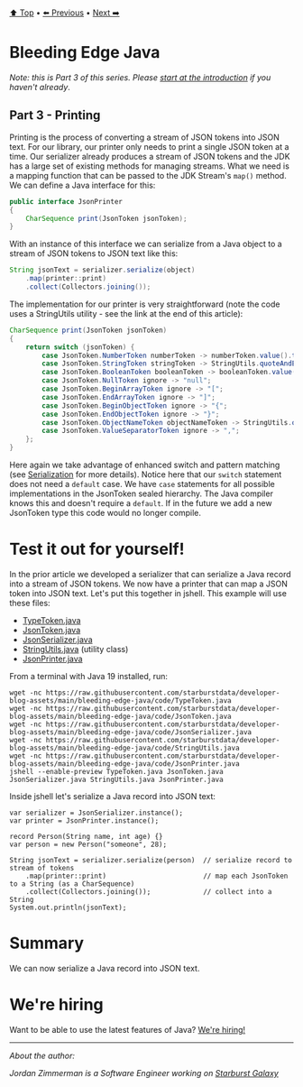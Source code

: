 [⬆️ Top](00-introduction.md) • [⬅️ Previous](02-serialization.md) • [Next ➡️](04-parsing.md)

# Bleeding Edge Java

_Note: this is Part 3 of this series. Please [start at the introduction](00-introduction.md) if you haven't already_.

## Part 3 - Printing

Printing is the process of converting a stream of JSON tokens into JSON text. For our library, our printer only needs to
print a single JSON token at a time. Our serializer already produces a stream of JSON tokens and the JDK has a large
set of existing methods for managing streams. What we need is a mapping function that can be passed to the JDK Stream's
`map()` method. We can define a Java interface for this:

```java
public interface JsonPrinter
{
    CharSequence print(JsonToken jsonToken);
}
```

With an instance of this interface we can serialize from a Java object to a stream of JSON tokens to JSON text like this:

```java
String jsonText = serializer.serialize(object)
    .map(printer::print)
    .collect(Collectors.joining());
```

The implementation for our printer is very straightforward (note the code uses a StringUtils utility - see the link at the end of this article):

```java
CharSequence print(JsonToken jsonToken)
{
    return switch (jsonToken) {
        case JsonToken.NumberToken numberToken -> numberToken.value().toString();
        case JsonToken.StringToken stringToken -> StringUtils.quoteAndEscape(stringToken.value());
        case JsonToken.BooleanToken booleanToken -> booleanToken.value() ? "true" : "false";
        case JsonToken.NullToken ignore -> "null";
        case JsonToken.BeginArrayToken ignore -> "[";
        case JsonToken.EndArrayToken ignore -> "]";
        case JsonToken.BeginObjectToken ignore -> "{";
        case JsonToken.EndObjectToken ignore -> "}";
        case JsonToken.ObjectNameToken objectNameToken -> StringUtils.quoteAndEscape(objectNameToken.name()) + ":";
        case JsonToken.ValueSeparatorToken ignore -> ",";
    };
}
```

Here again we take advantage of enhanced switch and pattern matching (see [Serialization](02-serialization.md) for more details). Notice here that our
`switch` statement does not need a `default` case. We have `case` statements for all possible implementations in the JsonToken sealed hierarchy. The Java compiler
knows this and doesn't require a `default`. If in the future we add a new JsonToken type this code would no longer compile.

# Test it out for yourself!

In the prior article we developed a serializer that can serialize a Java record into a stream of JSON tokens. We now have a printer that can
map a JSON token into JSON text. Let's put this together in jshell. This example
will use these files:

- [TypeToken.java](https://raw.githubusercontent.com/starburstdata/developer-blog-assets/main/bleeding-edge-java/code/TypeToken.java)
- [JsonToken.java](https://raw.githubusercontent.com/starburstdata/developer-blog-assets/main/bleeding-edge-java/code/JsonToken.java)
- [JsonSerializer.java](https://raw.githubusercontent.com/starburstdata/developer-blog-assets/main/bleeding-edge-java/code/JsonSerializer.java)
- [StringUtils.java](https://raw.githubusercontent.com/starburstdata/developer-blog-assets/main/bleeding-edge-java/code/StringUtils.java) (utility class)
- [JsonPrinter.java](https://raw.githubusercontent.com/starburstdata/developer-blog-assets/main/bleeding-edge-java/code/JsonPrinter.java)

From a terminal with Java 19 installed, run:

```shell
wget -nc https://raw.githubusercontent.com/starburstdata/developer-blog-assets/main/bleeding-edge-java/code/TypeToken.java
wget -nc https://raw.githubusercontent.com/starburstdata/developer-blog-assets/main/bleeding-edge-java/code/JsonToken.java
wget -nc https://raw.githubusercontent.com/starburstdata/developer-blog-assets/main/bleeding-edge-java/code/JsonSerializer.java
wget -nc https://raw.githubusercontent.com/starburstdata/developer-blog-assets/main/bleeding-edge-java/code/StringUtils.java
wget -nc https://raw.githubusercontent.com/starburstdata/developer-blog-assets/main/bleeding-edge-java/code/JsonPrinter.java
jshell --enable-preview TypeToken.java JsonToken.java JsonSerializer.java StringUtils.java JsonPrinter.java
```

Inside jshell let's serialize a Java record into JSON text:

```text
var serializer = JsonSerializer.instance();
var printer = JsonPrinter.instance();

record Person(String name, int age) {}
var person = new Person("someone", 28);

String jsonText = serializer.serialize(person)  // serialize record to stream of tokens
    .map(printer::print)                        // map each JsonToken to a String (as a CharSequence)
    .collect(Collectors.joining());             // collect into a String
System.out.println(jsonText);
```

# Summary

We can now serialize a Java record into JSON text. 

# We're hiring

Want to be able to use the latest features of Java? [We're hiring!](https://www.starburst.io/careers/)

------------

_About the author:_

_Jordan Zimmerman is a Software Engineer working on [Starburst Galaxy](https://www.starburst.io/platform/starburst-galaxy/)_ 
